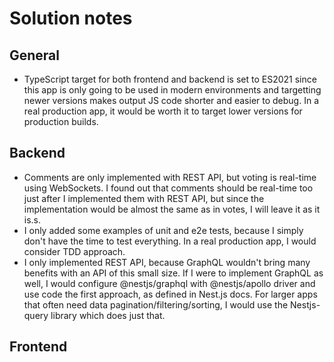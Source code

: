 # Solution notes

## General

- TypeScript target for both frontend and backend is set to ES2021 since this app is only going to be used in modern environments and targetting newer versions makes output JS code shorter and easier to debug. In a real production app, it would be worth it to target lower versions for production builds.

## Backend

- Comments are only implemented with REST API, but voting is real-time using WebSockets. I found out that comments should be real-time too just after I implemented them with REST API, but since the implementation would be almost the same as in votes, I will leave it as it is.s.
- I only added some examples of unit and e2e tests, because I simply don't have the time to test everything. In a real production app, I would consider TDD approach.
- I only implemented REST API, because GraphQL wouldn't bring many benefits with an API of this small size. If I were to implement GraphQL as well, I would configure @nestjs/graphql with @nestjs/apollo driver and use code the first approach, as defined in Nest.js docs. For larger apps that often need data pagination/filtering/sorting, I would use the Nestjs-query library which does just that. 

## Frontend

